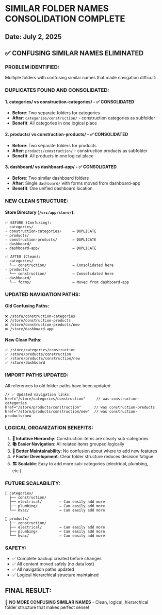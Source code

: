 # SIMILAR FOLDER NAMES CONSOLIDATION COMPLETE

## Date: July 2, 2025

## ✅ CONFUSING SIMILAR NAMES ELIMINATED

### **PROBLEM IDENTIFIED:**
Multiple folders with confusing similar names that made navigation difficult:

### **DUPLICATES FOUND AND CONSOLIDATED:**

#### 1. **categories/ vs construction-categories/** - ✅ CONSOLIDATED
- **Before**: Two separate folders for categories
- **After**: `categories/construction/` - construction categories as subfolder
- **Benefit**: All categories in one logical place

#### 2. **products/ vs construction-products/** - ✅ CONSOLIDATED  
- **Before**: Two separate folders for products
- **After**: `products/construction/` - construction products as subfolder
- **Benefit**: All products in one logical place

#### 3. **dashboard/ vs dashboard-app/** - ✅ CONSOLIDATED
- **Before**: Two similar dashboard folders
- **After**: Single `dashboard/` with forms moved from dashboard-app
- **Benefit**: One unified dashboard location

### **NEW CLEAN STRUCTURE:**

#### **Store Directory (`/src/app/store/`):**
```
✅ BEFORE (Confusing):
- categories/
- construction-categories/     ← DUPLICATE
- products/ 
- construction-products/       ← DUPLICATE
- dashboard/
- dashboard-app/               ← DUPLICATE

✅ AFTER (Clean):
- categories/
  └── construction/            ← Consolidated here
- products/
  └── construction/            ← Consolidated here  
- dashboard/
  └── forms/                   ← Moved from dashboard-app
```

### **UPDATED NAVIGATION PATHS:**

#### **Old Confusing Paths:**
```
❌ /store/construction-categories
❌ /store/construction-products  
❌ /store/construction-products/new
❌ /store/dashboard-app
```

#### **New Clean Paths:**
```
✅ /store/categories/construction
✅ /store/products/construction
✅ /store/products/construction/new  
✅ /store/dashboard
```

### **IMPORT PATHS UPDATED:**
All references to old folder paths have been updated:
```tsx
// ✅ Updated navigation links:
href="/store/categories/construction"     // was construction-categories
href="/store/products/construction"      // was construction-products  
href="/store/products/construction/new"  // was construction-products/new
```

### **LOGICAL ORGANIZATION BENEFITS:**

1. **🎯 Intuitive Hierarchy**: Construction items are clearly sub-categories
2. **📚 Easier Navigation**: All related items grouped logically
3. **🔧 Better Maintainability**: No confusion about where to add new features
4. **⚡ Faster Development**: Clear folder structure reduces decision fatigue
5. **🏗️ Scalable**: Easy to add more sub-categories (electrical, plumbing, etc.)

### **FUTURE SCALABILITY:**
```
📁 categories/
  ├── construction/
  ├── electrical/        ← Can easily add more
  ├── plumbing/          ← Can easily add more
  └── hvac/              ← Can easily add more

📁 products/  
  ├── construction/
  ├── electrical/        ← Can easily add more
  ├── plumbing/          ← Can easily add more
  └── hvac/              ← Can easily add more
```

### **SAFETY:**
- ✅ Complete backup created before changes
- ✅ All content moved safely (no data lost)
- ✅ All navigation paths updated
- ✅ Logical hierarchical structure maintained

## FINAL RESULT:
🎯 **NO MORE CONFUSING SIMILAR NAMES** - Clean, logical, hierarchical folder structure that makes perfect sense!
